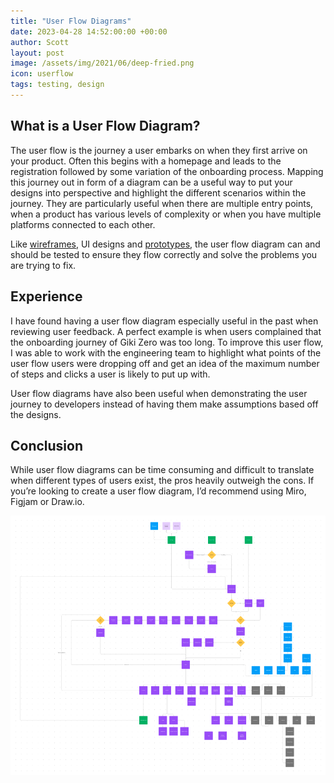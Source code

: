 ```yaml
---
title: "User Flow Diagrams"
date: 2023-04-28 14:52:00:00 +00:00
author: Scott
layout: post
image: /assets/img/2021/06/deep-fried.png
icon: userflow
tags: testing, design
---
```


<h2>What is a User Flow Diagram?</h2>

The user flow is the journey a user embarks on when they first arrive on your product. Often this begins with a homepage and leads to the registration followed by some variation of the onboarding process. Mapping this journey out in form of a diagram can be a useful way to put your designs into perspective and highlight the different scenarios within the journey. They are particularly useful when there are multiple entry points, when a product has various levels of complexity or when you have multiple platforms connected to each other. 

Like [wireframes](/2023/07/28/wireframing/), UI designs and [prototypes](/2023/09/28/prototyping/), the user flow diagram can and should be tested to ensure they flow correctly and solve the problems you are trying to fix. 

<h2>Experience</h2>

I have found having a user flow diagram especially useful in the past when reviewing user feedback. A perfect example is when users complained that the onboarding journey of Giki Zero was too long. To improve this user flow, I was able to work with the engineering team to highlight what points of the user flow users were dropping off and get an idea of the maximum number of steps and clicks a user is likely to put up with.

User flow diagrams have also been useful when demonstrating the user journey to developers  instead of having them make assumptions based off the designs.

<h2>Conclusion</h2>

While user flow diagrams can be time consuming and difficult to translate when different types of users exist, the pros heavily outweigh the cons. If you’re looking to create a user flow diagram, I’d recommend using Miro, Figjam or Draw.io.

<div class="imgblock">
    <img src="/assets/img/userflow.png"/>
</div>